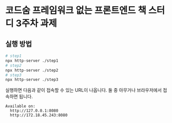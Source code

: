 # 코드숨 프레임워크 없는 프론트엔드 책 스터디 3주차 과제

## 실행 방법

```bash
# step1
npx http-server ./step1
# step2
npx http-server ./step2
# step3
npx http-server ./step3
```

실행하면 다음과 같이 접속할 수 있는 URL이 나옵니다. 둘 중 아무거나 브라우저에서 접속하면 됩니다.

```
Available on:
  http://127.0.0.1:8080
  http://172.18.45.243:8080
```
